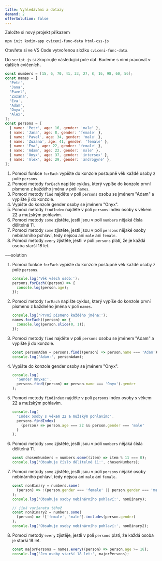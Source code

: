 ```yaml
---
title: Vyhledávání a dotazy
demand: 2
offerSolution: false
---
```


Založte si nový projekt příkazem

```shell
npm init kodim-app cviceni-func-data html-css-js
```

Otevřete si ve VS Code vytvořenou složku `cviceni-func-data`.

Do `script.js` si zkopírujte následující pole dat. Budeme s nimi pracovat v dalších cvičeních.

```js
const numbers = [15, 6, 70, 41, 33, 27, 8, 16, 98, 60, 56];
const names = [
  'Petr',
  'Jana',
  'Pavel',
  'Zuzana',
  'Eva',
  'Adam',
  'Onyx',
  'Alex',
];
const persons = [
  { name: 'Petr', age: 16, gender: 'male' },
  { name: 'Jana', age: 8, gender: 'female' },
  { name: 'Pavel', age: 34, gender: 'male' },
  { name: 'Zuzana', age: 41, gender: 'female' },
  { name: 'Eva', age: 22, gender: 'female' },
  { name: 'Adam', age: 22, gender: 'male' },
  { name: 'Onyx', age: 37, gender: 'intersex' },
  { name: 'Alex', age: 29, gender: 'androgyne' },
];
```

1. Pomocí funkce `forEach` vypište do konzole postupně věk každé osoby z pole `persons`.
1. Pomocí metody `forEach` napište cyklus, který vypíše do konzole první písmeno z každého
   jména v poli `names`.
1. Pomocí metody `find` najděte v poli `persons` osobu se jménem "Adam" a vypište ji do konzole.
1. Vypište do konzole gender osoby se jménem "Onyx".
1. Pomocí metody `findIndex` najděte v poli `persons` index osoby s věkem 22 a mužským pohlavím.
1. Pomocí metody `some` zjistěte, jestli jsou v poli `numbers` nějaká čísla dělitelná 11.
1. Pomocí metody `some` zjistěte, jestli jsou v poli `persons` nějaké osoby nebinárního pohlaví, tedy nejsou ani `male` ani `female`.
1. Pomocí metody `every` zjistěte, jestli v poli `persons` platí, že je každá osoba starší 18 let.

---solution

1. Pomocí funkce `forEach` vypište do konzole postupně věk každé osoby z pole `persons`.

   ```js
   console.log('Věk všech osob:');
   persons.forEach((person) => {
     console.log(person.age);
   });
   ```

1. Pomocí metody `forEach` napište cyklus, který vypíše do konzole první písmeno z každného
   jména v poli `names`.

   ```js
   console.log('První písmeno každého jména:');
   names.forEach((person) => {
     console.log(person.slice(0, 1));
   });
   ```

1. Pomocí metody `find` najděte v poli `persons` osobu se jménem "Adam" a vypište ji do konzole.

   ```js
   const personAdam = persons.find((person) => person.name === 'Adam');
   console.log('Adam:', personAdam);
   ```

1. Vypište do konzole gender osoby se jménem "Onyx".

   ```js
   console.log(
     'Gender Onyxe:',
     persons.find((person) => person.name === 'Onyx').gender
   );
   ```

1. Pomocí metody `findIndex` najděte v poli `persons` index osoby s věkem 22 a mužským pohlavím.

   ```js
   console.log(
     'Index osoby s věkem 22 a mužským pohlavím:',
     persons.findIndex(
       (person) => person.age === 22 && person.gender === 'male'
     )
   );
   ```

1. Pomocí metody `some` zjistěte, jestli jsou v poli `numbers` nějaká čísla dělitelná 11.

   ```js
   const chosenNumbers = numbers.some((item) => item % 11 === 0);
   console.log('Obsahuje číslo dělitelné 11:', chosenNumbers);
   ```

1. Pomocí metody `some` zjistěte, jestli jsou v poli `persons` nějaké osoby nebinárního pohlaví, tedy nejsou ani `male` ani `female`.

   ```js
   const nonBinary = numbers.some(
     (person) => !(person.gender === 'female' || person.gender === 'male')
   );
   console.log('Obsahuje osoby nebinárního pohlaví:', nonBinary);

   // jiná varianata téhož
   const nonBinary2 = numbers.some(
     (person) => !['female', 'male'].includes(person.gender)
   );
   console.log('Obsahuje osoby nebinárního pohlaví:', nonBinary2);
   ```

1. Pomocí metody `every` zjistěje, jestli v poli `persons` platí, že každá osoba je starší 18 let.

   ```js
   const majorPersons = names.every((person) => person.age >= 18);
   console.log('Jen osoby starší 18 let:', majorPersons);
   ```
